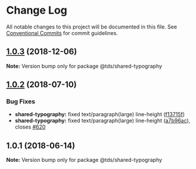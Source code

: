 # Change Log

All notable changes to this project will be documented in this file.
See [Conventional Commits](https://conventionalcommits.org) for commit guidelines.

<a name="1.0.3"></a>
## [1.0.3](https://github.com/telus/tds-core/compare/@tds/shared-typography@1.0.2...@tds/shared-typography@1.0.3) (2018-12-06)




**Note:** Version bump only for package @tds/shared-typography

<a name="1.0.2"></a>
## [1.0.2](https://github.com/telus/tds-core/compare/@tds/shared-typography@1.0.1...@tds/shared-typography@1.0.2) (2018-07-10)


### Bug Fixes

* **shared-typography:** fixed text/paragraph(large) line-height ([f13715f](https://github.com/telus/tds-core/commit/f13715f))
* **shared-typography:** fixed text/paragraph(large) line-height ([a7b96ac](https://github.com/telus/tds-core/commit/a7b96ac)), closes [#620](https://github.com/telus/tds-core/issues/620)




<a name="1.0.1"></a>
## 1.0.1 (2018-06-14)




**Note:** Version bump only for package @tds/shared-typography
